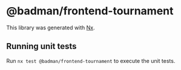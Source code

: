 # @badman/frontend-tournament

This library was generated with [Nx](https://nx.dev).

## Running unit tests

Run `nx test @badman/frontend-tournament` to execute the unit tests.
